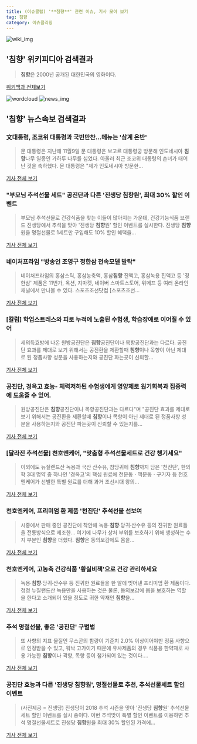 ```yaml
---
title: (이슈클립) '**침향**' 관련 이슈, 기사 모아 보기
tag: 침향
category: 이슈클리핑
---
```

![wiki_img](https://user-images.githubusercontent.com/42597476/44503234-41136a80-a6d0-11e8-9071-6fc6418eafe4.png)
## **'**침향**'** 위키피디아 검색결과
>**침향**은 2000년 공개된 대한민국의 영화이다.

<a href="https://ko.wikipedia.org/wiki/침향" target="_blank">위키백과 전체보기</a>

![wordcloud](https://s3.ap-northeast-2.amazonaws.com/lyrics101-wordcloud/2018-09-11-1536599471.png)
![news_img](https://user-images.githubusercontent.com/42597476/44507050-1206f400-a6e4-11e8-8d98-7ffbfebb353f.png)
## **'**침향**'** 뉴스속보 검색결과
### 文대통령, 조코위 대통령과 국빈만찬…메뉴는 '삼계 온반'

>문 대통령은 지난해 11월9일 문 대통령은 보고르 대통령궁 방문해 인도네시아 **침향**나무 일종인 가하루 나무를 심었다. 아울러 최근 조코위 대통령의 손녀가 태어난 것을 축하했다. 문 대통령은 "제가 인도네시아 방문한...

<a href="http://news1.kr/articles/?3421867" target="_blank">기사 전체 보기</a>

### "부모님 추석선물 세트" 공진단과 다른 '진생당 **침향**원', 최대 30% 할인 이벤트

>부모님 추석선물로 건강식품을 찾는 이들이 많아지는 가운데, 건강기능식품 브랜드 진생당에서 추석을 맞아 '진생당 **침향**원' 할인 이벤트를 실시한다.   진생당 **침향**원을 명절선물로 1세트만 구입해도 10% 할인 혜택을...

<a href="http://www.jejuilbo.net/news/articleView.html?idxno=104506" target="_blank">기사 전체 보기</a>

### 네이처프라임 "방송인 조영구 정한삼 전속모델 발탁"

>네이처프라임의 홍삼스틱, 홍삼농축액, 홍삼**침향** 진액고, 홍삼녹용 진액고 등 '정한삼' 제품은 11번가, 옥션, 지마켓, 네이버 스마트스토어, 위메프 등 여러 온라인 채널에서 만나볼 수 있다. 스포츠조선닷컴 [스포츠조선...

<a href="http://sports.chosun.com/news/ntype.htm?id=201809110100081390006349&servicedate=20180910" target="_blank">기사 전체 보기</a>

### [칼럼] 학업스트레스와 피로 누적에 노출된 수험생, 학습장애로 이어질 수 있어

>세의득효방에 나온 원방공진단은 **침향**공진단이나 목향공진단과는 다르다. 공진단 효과를 제대로 보기 위해서는 공진환을 제환할때 **침향**이나 목향이 아닌 제대로 된 정품사향 성분을 사용하는지와 공진단 파는곳이 신뢰할...

<a href="http://medicalreport.kr/news/view/51319" target="_blank">기사 전체 보기</a>

### 공진단, 경옥고 효능- 체력저하된 수험생에게 영양제로 원기회복과 집중력에 도움줄 수 있어. 

>원방공진단은 **침향**공진단이나 목향공진단과는 다르다"며 "공진단 효과를 제대로 보기 위해서는 공진환을 제환할때 **침향**이나 목향이 아닌 제대로 된 정품사향 성분을 사용하는지와 공진단 파는곳이 신뢰할 수 있는지를...

<a href="http://www.autodaily.co.kr/news/articleView.html?idxno=404876" target="_blank">기사 전체 보기</a>

### [달라진 추석선물] 천호엔케어, "맞춤형 추석선물세트로 건강 챙기세요"

>이외에도 뉴질랜드산 녹용과 국산 산수유, 참당귀에 **침향**까지 담은 '천진단', 한의학 3대 명약 중 하나인 '경옥고'의 핵심 원료에 천문동ㆍ맥문동ㆍ구기자 등 천호엔케어가 선별한 특별 원료를 더해 과거 조선시대 왕의...

<a href="http://www.econovill.com/news/articleView.html?idxno=345674" target="_blank">기사 전체 보기</a>

### 천호엔케어, 프리미엄 환 제품 '천진단' 추석선물 선보여

>시중에서 판매 중인 공진단에 착안해 녹용∙**침향**∙당귀∙산수유 등의 진귀한 원료들을 전통방식으로 제조한... 여기에 나무가 상처 부위를 보호하기 위해 생성하는 수지 부분인 **침향**을 더했다. **침향**은 동의보감에도 몸을...

<a href="http://www.futurekorea.co.kr/news/articleView.html?idxno=110305" target="_blank">기사 전체 보기</a>

### 천호엔케어, 고농축 건강식품 '황실비책'으로 건강 관리하세요 

>녹용∙**침향**∙당귀∙산수유 등 진귀한 원료들을 한 알에 빚어낸 프리미엄 환 제품이다. 청정 뉴질랜드산 녹용만을 사용하는 것은 물론, 동의보감에 몸을 보호하는 역할을 한다고 소개되어 있을 정도로 귀한 약재인 **침향**을...

<a href="http://www.thefirstmedia.net/news/articleView.html?idxno=44891" target="_blank">기사 전체 보기</a>

### 추석 명절선물, 좋은 '공진단' 구별법

>또 사향의 지표 물질인 무스콘의 함량이 기준치 2.0% 이상이어야만 정품 사향으로 인정받을 수 있고, 워낙 고가이기 때문에 유사제품의 경우 식품용 한약재로 사용 가능한 **침향**이나 곽향, 목향 등이 첨가되어 있는 것이다....

<a href="http://www.gokorea.kr/news/articleView.html?idxno=51148" target="_blank">기사 전체 보기</a>

### 공진단 효능과 다른 '진생당 **침향**원', 명절선물로 추천, 추석선물세트 할인 이벤트

>(사진제공 = 진생당) 진생당이 2018 추석 시즌을 맞아 '진생당 **침향**원' 추석선물세트 할인 이벤트를 실시 중이다. 이번 추석맞이 특별 할인 이벤트를 이용하면 추석 명절선물세트로 진생당 **침향**원을 최대 30% 할인된 가격에...

<a href="http://www.ihalla.com/read.php3?aid=1536199946607072348" target="_blank">기사 전체 보기</a>



